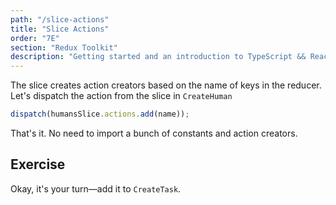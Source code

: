 ```yaml
---
path: "/slice-actions"
title: "Slice Actions"
order: "7E"
section: "Redux Toolkit"
description: "Getting started and an introduction to TypeScript && React Workshop"
---
```


The slice creates action creators based on the name of keys in the reducer. Let's dispatch the action from the slice in `CreateHuman`

```js
dispatch(humansSlice.actions.add(name));
```

That's it. No need to import a bunch of constants and action creators.

## Exercise

Okay, it's your turn—add it to `CreateTask`.
